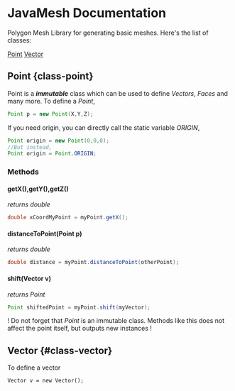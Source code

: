 # JavaMesh Documentation
Polygon Mesh Library for generating basic meshes. 
Here's the list of classes:

[Point](#class-point)
[Vector](#class-vector)

## Point {class-point}
Point is a **_immutable_** class which can be used to define _Vectors_, _Faces_ and many more. 
To define a _Point_, 
```Java
Point p = new Point(X,Y,Z);
```
If you need origin, you can directly call the static variable _ORIGIN_,
```Java
Point origin = new Point(0,0,0);
//But instead,
Point origin = Point.ORIGIN;
```
### Methods
#### getX(),getY(),getZ() 
_returns *double*_
```Java
double xCoordMyPoint = myPoint.getX(); 
```
#### distanceToPoint(Point p) 
_returns *double*_
```Java
double distance = myPoint.distanceToPoint(otherPoint);
```
#### shift(Vector v) 
_returns *Point*_
```Java
Point shiftedPoint = myPoint.shift(myVector);
```
! Do not forget that _Point_ is an immutable class. Methods like this does not affect the point itself, but outputs new instances !

## Vector {#class-vector}

To define a vector 

```
Vector v = new Vector();
```
